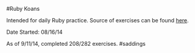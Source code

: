 #Ruby Koans

Intended for daily Ruby practice. Source of exercises can be found [here](http://rubykoans.com/).

Date Started: 08/16/14

As of 9/11/14, completed 208/282 exercises. #saddings
